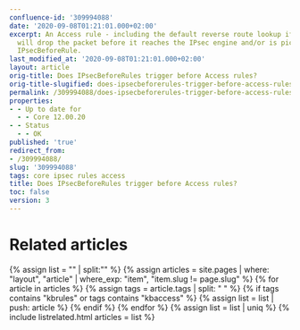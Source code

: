 ```yaml
---
confluence-id: '309994088'
date: '2020-09-08T01:21:01.000+02:00'
excerpt: An Access rule - including the default reverse route lookup if reached -
  will drop the packet before it reaches the IPsec engine and/or is picked up by the
  IPsecBeforeRule.
last_modified_at: '2020-09-08T01:21:01.000+02:00'
layout: article
orig-title: Does IPsecBeforeRules trigger before Access rules?
orig-title-slugified: does-ipsecbeforerules-trigger-before-access-rules-
permalink: /309994088/does-ipsecbeforerules-trigger-before-access-rules-
properties:
- - Up to date for
  - - Core 12.00.20
- - Status
  - - OK
published: 'true'
redirect_from:
- /309994088/
slug: '309994088'
tags: core ipsec rules access
title: Does IPsecBeforeRules trigger before Access rules?
toc: false
version: 3
---
```





# Related articles
{% assign list = "" | split:"" %}
{% assign articles = site.pages | where: "layout", "article" | where_exp: "item", "item.slug != page.slug" %}
{% for article in articles %}
{% assign tags = article.tags | split: " " %}
{% if tags contains "kbrules" or tags contains "kbaccess" %}
{% assign list = list | push: article %}
{% endif %}
{% endfor %}
{% assign list = list | uniq %}
{% include listrelated.html articles = list %}